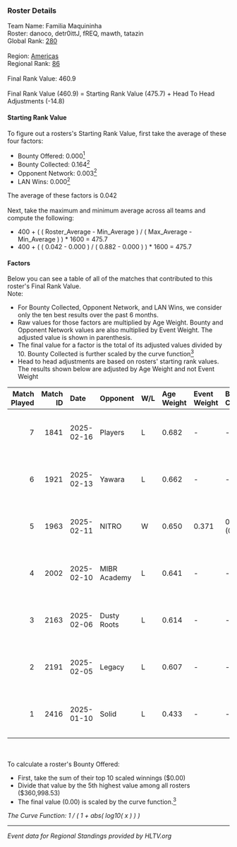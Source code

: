 ### Roster Details<br />
Team Name: Familia Maquininha<br />
Roster: danoco, detr0ittJ, fREQ, mawth, tatazin<br />
Global Rank: [280](../../standings_global_2025_05_05.md)<br />
<br />
Region: [Americas]( ../../standings_americas_2025_05_05.md)<br />
Regional Rank: [86]( ../../standings_americas_2025_05_05.md)<br />
<br />
Final Rank Value:  460.9<br />
<br />
Final Rank Value (460.9) = Starting Rank Value (475.7) + Head To Head Adjustments (-14.8)<br />

#### Starting Rank Value<br />
To figure out a rosters's Starting Rank Value, first take the average of these four factors:<br />
- Bounty Offered: 0.000[<sup>1</sup>](#table2)
- Bounty Collected: 0.164[<sup>2</sup>](#table1)
- Opponent Network: 0.003[<sup>2</sup>](#table1)
- LAN Wins: 0.000[<sup>2</sup>](#table1)

The average of these factors is 0.042<br />
<br />
Next, take the maximum and minimum average across all teams and compute the following:<br />
- 400 + ( ( Roster_Average - Min_Average ) / ( Max_Average - Min_Average ) ) * 1600 = 475.7
- 400 + ( ( 0.042 - 0.000 ) / ( 0.882 - 0.000 ) ) * 1600 = 475.7


#### Factors<br />
Below you can see a table of all of the matches that contributed to this roster's Final Rank Value.<br />
Note:<br />

- For Bounty Collected, Opponent Network, and LAN Wins, we consider only the ten best results over the past 6 months.
- Raw values for those factors are multiplied by Age Weight. Bounty and Opponent Network values are also multiplied by Event Weight. The adjusted value is shown in parenthesis.
- The final value for a factor is the total of its adjusted values divided by 10. Bounty Collected is further scaled by the curve function[<sup>3</sup>](#curveFunction)
- Head to head adjustments are based on rosters' starting rank values. The results shown below are adjusted by Age Weight and not Event Weight
<span id="table1"></span><br />


| Match Played | Match ID | Date       | Opponent     | W/L | Age Weight | Event Weight | Bounty Collected | Opponent Network | LAN Wins  | H2H Adj. | Roster                                    |
| -: | -: | :- | :- | :- | :- | :- | :- | :- | :- | -: | :- |
|            7 |     1841 | 2025-02-16 | Players      | L   | 0.682      | -            | -                | -                | -         |    -5.89 | danoco, detr0ittJ, fREQ, mawth, tatazin   |
|            6 |     1921 | 2025-02-13 | Yawara       | L   | 0.662      | -            | -                | -                | -         |    -6.57 | danoco, detr0ittJ, fREQ, mawth, tatazin   |
|            5 |     1963 | 2025-02-11 | NITRO        | W   | 0.650      | 0.371        | 0.000 (0.000)    | 0.115 (0.028)    | 0 (0.000) |    13.86 | danoco, detr0ittJ, fREQ, mawth, tatazin   |
|            4 |     2002 | 2025-02-10 | MIBR Academy | L   | 0.641      | -            | -                | -                | -         |    -6.69 | danoco, detr0ittJ, fREQ, mawth, tatazin   |
|            3 |     2163 | 2025-02-06 | Dusty Roots  | L   | 0.614      | -            | -                | -                | -         |    -4.91 | danoco, detr0ittJ, mawth, tatazin, urban0 |
|            2 |     2191 | 2025-02-05 | Legacy       | L   | 0.607      | -            | -                | -                | -         |    -1.60 | danoco, detr0ittJ, mawth, tatazin, urban0 |
|            1 |     2416 | 2025-01-10 | Solid        | L   | 0.433      | -            | -                | -                | -         |    -2.96 | danoco, ksloks, mawth, RCF, tatazin       |

<br />
<span id="table2"></span><br />
To calculate a roster's Bounty Offered:<br />

- First, take the sum of their top 10 scaled winnings ($0.00)
- Divide that value by the 5th highest value among all rosters ($360,998.53)
- The final value (0.00) is scaled by the curve function.[<sup>3</sup>](#curveFunction)

<span id="curveFunction"></span>_The Curve Function: 1 / ( 1 + abs( log10( x ) ) )_<br />

---
_Event data for Regional Standings provided by HLTV.org_<br />
